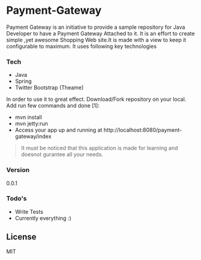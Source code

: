 # Payment-Gateway

Payment Gateway is an initiative to provide a sample repository for Java Developer to have a Payment Gateway Attached to it. It is an effort to create simple ,yet awesome Shopping Web site.It is made with a view to keep it configurable to maximum. It uses following key technologies
### Tech
  - Java
  - Spring
  - Twitter Bootstrap (Theame)

In order to use it to great effect. Download/Fork repository on your local. Add run few commands and done [1]:

- mvn install
- mvn jetty:run
- Access your app up and running at http://localhost:8080/payment-gateway/index


> It must be noticed that this application is made for learning and doesnot gurantee all your needs.

### Version
0.0.1

### Todo's

 - Write Tests
 - Currently everything :)
 
License
----

MIT
